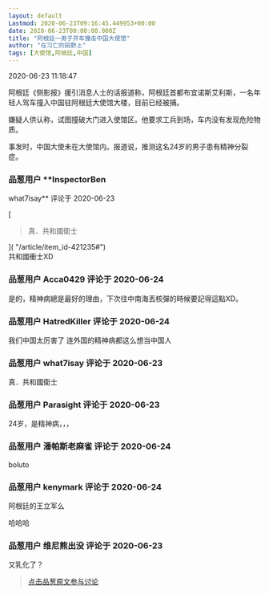 ```yaml
---
layout: default
Lastmod: 2020-06-23T09:16:45.449953+00:00
date: 2020-06-23T00:00:00.000Z
title: "阿根廷一男子开车撞击中国大使馆"
author: "在习亡的田野上"
tags: [大使馆,阿根廷,中国]
---
```


2020-06-23 11:18:47  
  
阿根廷《侧影报》援引消息人士的话报道称，阿根廷首都布宜诺斯艾利斯，一名年轻人驾车撞入中国驻阿根廷大使馆大楼，目前已经被捕。  
  
嫌疑人供认称，试图撞破大门进入使馆区。他要求工兵到场，车内没有发现危险物质。  
  
事发时，中国大使未在大使馆内。报道说，推测这名24岁的男子患有精神分裂症。

            
### 品葱用户 **InspectorBen 
what7isay** 评论于 2020-06-23
        
[

> 真．共和國衛士

]( "/article/item_id-421235#")  
共和國衝士XD
        


            
### 品葱用户 **Acca0429** 评论于 2020-06-24
        
是的，精神病總是最好的理由，下次往中南海丟核彈的時候要記得這點XD。
        


            
### 品葱用户 **HatredKiller** 评论于 2020-06-24
        
我们中国太厉害了 连外国的精神病都这么想当中国人
        


            
### 品葱用户 **what7isay** 评论于 2020-06-23
        
真．共和國衛士
        


            
### 品葱用户 **Parasight** 评论于 2020-06-23
        
24岁，是精神病，，，
        


            
### 品葱用户 **潘帕斯老麻雀** 评论于 2020-06-24
        
boluto
        


            
### 品葱用户 **kenymark** 评论于 2020-06-24
        
阿根廷的王立军么  
  
哈哈哈
        


            
### 品葱用户 **维尼熊出没** 评论于 2020-06-23
        
又乳化了？
        






> [点击品葱原文参与讨论](https://pincong.rocks/article/id-20757__sort_key-agree_count__sort-DESC?warning)

